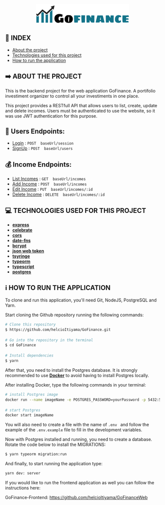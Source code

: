 <p align="center">
    <img alt ="homepage" src="https://github.com/helcioItiyama/GoFinanceWeb/blob/master/src/assets/logo.png"/>
</p>

## :triangular_flag_on_post: INDEX

* [About the project](#arrow_right-about-the-project)
* [Technologies used for this project](#computer-technologies-used-for-this-project)
* [How to run the application](#information_source-how-to-run-the-application)


## :arrow_right: ABOUT THE PROJECT

This is the backend project for the web application GoFinance. A portifolio investiment organizer to control all your investiments in one place.

This project provides a RESTfull API that allows users to list, create, update and delete incomes. Users must be authenticated to use the website, so it was use JWT authentication for this purpose.

## :raising_hand: Users Endpoints:
* [Login](endpoints/login.md) : `POST  baseUrl/session`
* [SignUp](endpoints/signup.md) : `POST  baseUrl/users`


## :moneybag: Income Endpoints:

* [List Incomes](endpoints/listIncomes.md) : `GET  baseUrl/incomes`
* [Add Income](endpoints/addIncome.md) : `POST  baseUrl/incomes`
* [Edit Income](endpoints/editIncome.md) : `PUT  baseUrl/incomes/:id`
* [Delete Income](endpoints/deleteIncome.md) : `DELETE  baseUrl/incomes/:id`


## :computer: TECHNOLOGIES USED FOR THIS PROJECT

- [**express**](https://github.com/expressjs/express)
- [**celebrate**](https://github.com/arb/celebrate)
- [**cors**](https://github.com/expressjs/cors)
- [**date-fns**](https://github.com/date-fns/date-fns)
- [**bcrypt**](https://github.com/kelektiv/node.bcrypt.js/)
- [**json web token**](https://github.com/auth0/node-jsonwebtoken)
- [**tsyringe**](https://github.com/microsoft/tsyringe)
- [**typeorm**](https://github.com/typeorm)
- [**typescript**](https://github.com/microsoft/TypeScript)
- [**postgres**](https://github.com/postgres/postgres)


## :information_source: HOW TO RUN THE APPLICATION

To clone and run this application, you'll need Git, NodeJS, PostgreSQL and Yarn.

Start cloning the Github repository running the following commands:

```bash
# Clone this repository
$ https://github.com/helcioItiyama/GoFinance.git

# Go into the repository in the terminal
$ cd GoFinance

# Install dependencies
$ yarn
```

After that, you need to install the Postgres database. It is strongly recommended to
use [**Docker**](https://www.docker.com/get-started) to avoid having to install Postgres locally.

After installing Docker, type the following commands in your terminal:

```bash
# install Postgres image
docker run --name imageName -e POSTGRES_PASSWORD=yourPassword -p 5432:5432 -d postgres

# start Postgres
docker start imageName
```

You will also need to create a file with the name of ```.env ``` and follow the example of the ```.env.example``` file to fill in the development variables.

Now with Postgres installed and running, you need to create a database. Rotate the code below to install the MIGRATIONS:

```bash
$ yarn typeorm migration:run
```

And finally, to start running the application type:

```bash
yarn dev: server
```

If you would like to run the frontend application as well you can follow the instructions here:

GoFinance-Frontend: https://github.com/helcioItiyama/GoFinanceWeb
